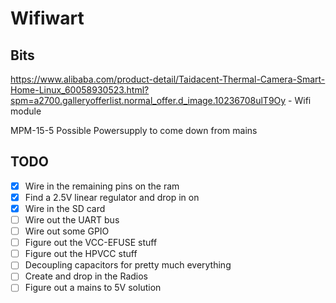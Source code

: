 # Wifiwart

## Bits
https://www.alibaba.com/product-detail/Taidacent-Thermal-Camera-Smart-Home-Linux_60058930523.html?spm=a2700.galleryofferlist.normal_offer.d_image.10236708ulT9Oy
    - Wifi module

MPM-15-5
    Possible Powersupply to come down from mains

## TODO
- [x] Wire in the remaining pins on the ram
- [x] Find a 2.5V linear regulator and drop in on
- [x] Wire in the SD card
- [ ] Wire out the UART bus
- [ ] Wire out some GPIO
- [ ] Figure out the VCC-EFUSE stuff
- [ ] Figure out the HPVCC stuff
- [ ] Decoupling capacitors for pretty much everything
- [ ] Create and drop in the Radios 
- [ ] Figure out a mains to 5V solution
